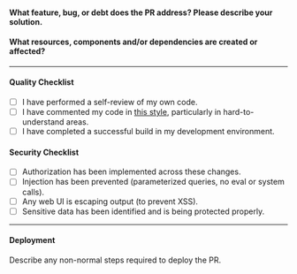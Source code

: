 #### What feature, bug, or debt does the PR address? Please describe your solution.

#### What resources, components and/or dependencies are created or affected? 
___
#### Quality Checklist
- [ ] I have performed a self-review of my own code.
- [ ] I have commented my code in [this style](https://www.python.org/dev/peps/pep-0008/#comments), particularly in hard-to-understand areas.
- [ ] I have completed a successful build in my development environment.

#### Security Checklist
- [ ] Authorization has been implemented across these changes.
- [ ] Injection has been prevented (parameterized queries, no eval or system calls).
- [ ] Any web UI is escaping output (to prevent XSS).
- [ ] Sensitive data has been identified and is being protected properly.
___
#### Deployment
Describe any non-normal steps required to deploy the PR.
